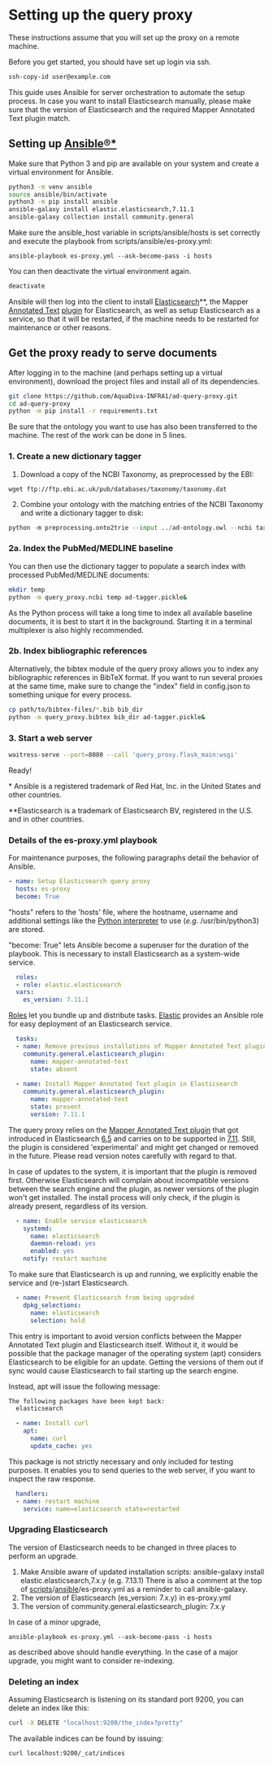 # Setting up the query proxy

These instructions assume that you will set up the proxy on a remote machine.

Before you get started, you should have set up login via ssh.

```bash
ssh-copy-id user@example.com
```

This guide uses Ansible for server orchestration to automate the setup process. In case you want to install Elasticsearch manually, please make sure that the version of Elasticsearch and the required Mapper Annotated Text plugin match. 

## Setting up [Ansible®&#42;](https://docs.ansible.com/ansible/latest/installation_guide/intro_installation.html#virtual-environments)

Make sure that Python 3 and pip are available on your system and create a virtual environment for Ansible.

```bash
python3 -m venv ansible
source ansible/bin/activate
python3 -m pip install ansible
ansible-galaxy install elastic.elasticsearch,7.11.1
ansible-galaxy collection install community.general
```

Make sure the ansible_host variable in scripts/ansible/hosts is set correctly and execute the playbook from scripts/ansible/es-proxy.yml:

```
ansible-playbook es-proxy.yml --ask-become-pass -i hosts
```

You can then deactivate the virtual environment again.

```bash
deactivate
```

Ansible will then log into the client to install [Elasticsearch](https://www.elastic.co/elasticsearch/)**, the Mapper [Annotated Text](https://www.elastic.co/blog/search-for-things-not-strings-with-the-annotated-text-plugin) [plugin](https://www.elastic.co/guide/en/elasticsearch/plugins/current/mapper-annotated-text.html) for Elasticsearch, as well as setup Elasticsearch as a service, so that it will be restarted, if the machine needs to be restarted for maintenance or other reasons.

## Get the proxy ready to serve documents

After logging in to the machine (and perhaps setting up a virtual environment), download the project files and install all of its dependencies.

```bash
git clone https://github.com/AquaDiva-INFRA1/ad-query-proxy.git
cd ad-query-proxy
python -m pip install -r requirements.txt
```

Be sure that the ontology you want to use has also been transferred to the machine. The rest of the work can be done in 5 lines.

### 1. Create a new dictionary tagger

1. Download a copy of the NCBI Taxonomy, as preprocessed by the EBI:

```
wget ftp://ftp.ebi.ac.uk/pub/databases/taxonomy/taxonomy.dat
```

2. Combine your ontology with the matching entries of the NCBI Taxonomy and write a dictionary tagger to disk:

```python
python -m preprocessing.onto2trie --input ../ad-ontology.owl --ncbi taxonomy.dat --output ad-tagger.pickle
```

### 2a. Index the PubMed/MEDLINE baseline

You can then use the dictionary tagger to populate a search index with processed PubMed/MEDLINE documents:

```bash
mkdir temp
python -m query_proxy.ncbi temp ad-tagger.pickle&
```

As the Python process will take a long time to index all available baseline documents, it is best to start it in the background. Starting it in a terminal multiplexer is also highly recommended.

### 2b. Index bibliographic references

Alternatively, the bibtex module of the query proxy allows you to index any bibliographic references in BibTeX format.
If you want to run several proxies at the same time, make sure to change the "index" field in config.json to something unique for every process.

```bash
cp path/to/bibtex-files/*.bib bib_dir
python -m query_proxy.bibtex bib_dir ad-tagger.pickle&
```

### 3. Start a web server

```bash
waitress-serve --port=8080 --call 'query_proxy.flask_main:wsgi'
```

Ready!

&#42; Ansible is a registered trademark of Red Hat, Inc. in the United States and other countries.

&#42;&#42;Elasticsearch is a trademark of Elasticsearch BV, registered in the U.S. and in other countries.

### Details of the es-proxy.yml playbook

For maintenance purposes, the following paragraphs detail the behavior of Ansible.

```yaml
- name: Setup Elasticsearch query proxy
  hosts: es-proxy
  become: True
```

"hosts" refers to the 'hosts' file, where the hostname, username and additional settings like the [Python interpreter](https://docs.ansible.com/ansible/latest/reference_appendices/python_3_support.html#using-python-3-on-the-managed-machines-with-commands-and-playbooks) to use (*e.g.* /usr/bin/python3) are stored.

"become: True" lets Ansible become a superuser for the duration of the playbook. This is necessary to install Elasticsearch as a system-wide service.

```yaml
  roles:
  - role: elastic.elasticsearch
  vars:
    es_version: 7.11.1
```

[Roles](https://docs.ansible.com/ansible/latest/user_guide/playbooks_reuse_roles.html) let you bundle up and distribute tasks. [Elastic](https://github.com/elastic/ansible-elasticsearch) provides an Ansible role for easy deployment of an Elasticsearch service.

```yaml
  tasks:
  - name: Remove previous installations of Mapper Annotated Text plugin
    community.general.elasticsearch_plugin:
      name: mapper-annotated-text
      state: absent
      
  - name: Install Mapper Annotated Text plugin in Elasticsearch
    community.general.elasticsearch_plugin:
      name: mapper-annotated-text
      state: present
      version: 7.11.1
```

The query proxy relies on the [Mapper Annotated Text plugin](https://www.elastic.co/blog/search-for-things-not-strings-with-the-annotated-text-plugin) that got introduced in Elasticsearch [6.5](https://www.elastic.co/guide/en/elasticsearch/plugins/6.5/mapper-annotated-text.html) and carries on to be supported in [7.11](https://www.elastic.co/guide/en/elasticsearch/plugins/7.11/mapper-annotated-text.html). Still, the plugin is considered 'experimental' and might get changed or removed in the future. Please read version notes carefully with regard to that.

In case of updates to the system, it is important that the plugin is removed first. Otherwise Elasticsearch will complain about incompatible versions between the search engine and the plugin, as newer versions of the plugin won't get installed. The install process will only check, if the plugin is already present, regardless of its version.

```yaml
  - name: Enable service elasticsearch
    systemd:
      name: elasticsearch
      daemon-reload: yes
      enabled: yes
    notify: restart machine
```

To make sure that Elasticsearch is up and running, we explicitly enable the service and (re-)start Elasticsearch.

```yaml
  - name: Prevent Elasticsearch from being upgraded
    dpkg_selections:
      name: elasticsearch
      selection: hold
```

This entry is important to avoid version conflicts between the Mapper Annotated Text plugin and Elasticsearch itself. Without it, it would be possible that the package manager of the operating system (apt) considers Elasticsearch to be eligible for an update. Getting the versions of them out if sync would cause Elasticsearch to fail starting up the search engine.

Instead, apt will issue the following message:

```bash
The following packages have been kept back:
  elasticsearch
```

```yaml
  - name: Install curl
    apt:
      name: curl
      update_cache: yes
```

This package is not strictly necessary and only included for testing purposes. It enables you to send queries to the web server, if you want to inspect the raw response.

```yaml
  handlers:
  - name: restart machine
    service: name=elasticsearch state=restarted
```

### Upgrading Elasticsearch

The version of Elasticsearch needs to be changed in three places to perform an upgrade.

1. Make Ansible aware of updated installation scripts: ansible-galaxy install elastic.elasticsearch,7.x.y (e.g. 7.13.1)
   There is also a comment at the top of [scripts](https://github.com/AquaDiva-INFRA1/ad-query-proxy/tree/main/scripts)/[ansible](https://github.com/AquaDiva-INFRA1/ad-query-proxy/tree/main/scripts/ansible)/es-proxy.yml as a reminder to call ansible-galaxy.
2. The version of Elasticsearch (es_version: 7.x.y) in es-proxy.yml
3. The version of community.general.elasticsearch_plugin: 7.x.y

In case of a minor upgrade,

```
ansible-playbook es-proxy.yml --ask-become-pass -i hosts
```

as described above should handle everything. In the case of a major upgrade, you might want to consider re-indexing.

### Deleting an index

Assuming Elasticsearch is listening on its standard port 9200, you can delete an index like this:

```bash
curl -X DELETE "localhost:9200/the_index?pretty"
```

The available indices can be found by issuing:

```bash
curl localhost:9200/_cat/indices
```

